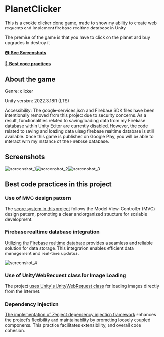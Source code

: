 # PlanetClicker
This is a cookie clicker clone game, made to show my ability to create web requests and implement firebase realtime database in Unity

The premise of the game is that you have to click on the planet and buy upgrades to destroy it 

[:camera: **See Screenshots**](#screenshots)

[:100: **Best code practices**](#best-code-practices-in-this-project)

## About the game
Genre: clicker

Unity version: 2022.3.18f1 (LTS)

Accessibility: The google-services.json and Firebase SDK files have been intentionally removed from this project due to security concerns. As a result, functionalities related to saving/loading data from my Firebase database within Unity Editor are currently disabled. However, the code related to saving and loading data uisng firebase realtime database is still available. Once this game is published on Google Play, you will be able to interact with my instance of the Firebase database.

## Screenshots
<div style="display:flex;">
  <img src="https://github.com/YankeeZuluDev/PlanetClicker/assets/129124150/c7c4a5c6-6f16-4f3f-8e7f-e76522bbe9bf" alt="screenshot_1">
  <img src="https://github.com/YankeeZuluDev/PlanetClicker/assets/129124150/462588ee-68b1-4559-92de-d87e436bf76b" alt="screenshot_2">
  <img src="https://github.com/YankeeZuluDev/PlanetClicker/assets/129124150/9d593692-1295-4186-be75-dbbb6ac12c45" alt="screenshot_3">
</div>

## Best code practices in this project

### Use of MVC design pattern

The [score system in this project](https://github.com/YankeeZuluDev/PlanetClicker/tree/main/Assets/Scripts/ScoreMVC) follows the Model-View-Controller (MVC) design pattern, promoting a clear and organized structure for scalable development.

### Firebase realtime database integration

[Utilizing the Firebase realtime database](https://github.com/YankeeZuluDev/PlanetClicker/tree/main/Assets/Scripts/GameDataIO) provides a seamless and reliable solution for data storage. This integration enables efficient data management and real-time updates.

<img src="https://github.com/YankeeZuluDev/PlanetClicker/assets/129124150/9e784942-9f8e-4788-a997-cf99a901fd31" alt="screenshot_4">

### Use of UnityWebRequest class for Image Loading

The project [uses Unity's UnityWebRequest class](https://github.com/YankeeZuluDev/PlanetClicker/blob/main/Assets/Scripts/Other/URLImageLoader.cs) for loading images directly from the Internet.

### Dependency Injection

[The implementation of Zenject dependency injection framework](https://github.com/YankeeZuluDev/PlanetClicker/blob/main/Assets/Scripts/Installers/GameInstaller.cs) enhances the project's flexibility and maintainability by promoting loosely coupled components. This practice facilitates extensibility, and overall code cohesion.
